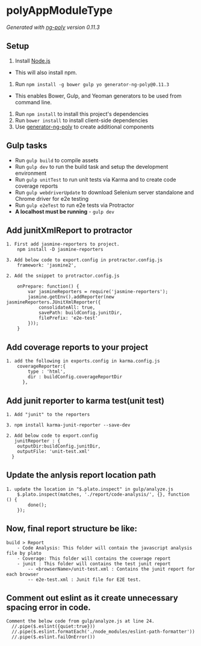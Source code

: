 # polyAppModuleType

*Generated with [ng-poly](https://github.com/dustinspecker/generator-ng-poly/tree/v0.11.3) version 0.11.3*

## Setup
1. Install [Node.js](http://nodejs.org/)
 - This will also install npm.
1. Run `npm install -g bower gulp yo generator-ng-poly@0.11.3`
 - This enables Bower, Gulp, and Yeoman generators to be used from command line.
1. Run `npm install` to install this project's dependencies
1. Run `bower install` to install client-side dependencies
1. Use [generator-ng-poly](https://github.com/dustinspecker/generator-ng-poly) to create additional components

## Gulp tasks
- Run `gulp build` to compile assets
- Run `gulp dev` to run the build task and setup the development environment
- Run `gulp unitTest` to run unit tests via Karma and to create code coverage reports
- Run `gulp webdriverUpdate` to download Selenium server standalone and Chrome driver for e2e testing
- Run `gulp e2eTest` to run e2e tests via Protractor
 - **A localhost must be running** - `gulp dev`

## Add junitXmlReport to protractor
    
    1. First add jasmine-reporters to project.
     	npm install -D jasmine-reporters

    3. Add below code to export.config in protractor.config.js
    	framework: 'jasmine2',
	
	2. Add the snippet to protractor.config.js

    	onPrepare: function() {
        	var jasmineReporters = require('jasmine-reporters');
        	jasmine.getEnv().addReporter(new jasmineReporters.JUnitXmlReporter({
            	consolidateAll: true,
            	savePath: buildConfig.junitDir,
            	filePrefix: 'e2e-test'
        	}));
    	}

##  Add coverage reports to your project
	1. add the following in exports.config in karma.config.js
	    coverageReporter:{
			type : 'html',
			dir : buildConfig.coverageReportDir
		  },

##  Add junit reporter to karma test(unit test)
    1. Add "junit" to the reporters
    
    3. npm install karma-junit-reporter --save-dev

    2. Add below code to export.config
       junitReporter : {
		outputDir:buildConfig.junitDir,
		outputFile: 'unit-test.xml'
	  }

## Update the anlysis report location path
    1. update the location in "$.plato.inspect" in gulp/analyze.js
        $.plato.inspect(matches, './report/code-analysis/', {}, function () {
            done(); 
        }); 

## Now, final report structure be like:
    
	build > Report
        - Code Analysis: This folder will contain the javascript analysis file by plato
        - Coverage: This folder will contains the coverage report
        - junit : This folder will contains the test junit report
            -- <browserName>/unit-test.xml : Contains the junit report for each browser  
            -- e2e-test.xml : Junit file for E2E test.
            
## Comment out eslint as it create unnecessary spacing error in code.
    Comment the below code from gulp/analyze.js at line 24. 
      //.pipe($.eslint({quiet:true}))
      //.pipe($.eslint.formatEach('./node_modules/eslint-path-formatter'))
      //.pipe($.eslint.failOnError())
